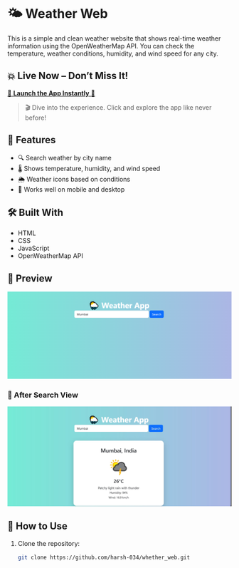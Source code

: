 # 🌤️ Weather Web

This is a simple and clean weather website that shows real-time weather information using the OpenWeatherMap API. You can check the temperature, weather conditions, humidity, and wind speed for any city.

## 💥 Live Now – Don’t Miss It!

[🚀 **Launch the App Instantly** 🔗](https://weatherweb3034.netlify.app/)

> 🎬 Dive into the experience. Click and explore the app like never before!


## 🚀 Features

- 🔍 Search weather by city name  
- 🌡️ Shows temperature, humidity, and wind speed  
- 🌦️ Weather icons based on conditions  
- 📱 Works well on mobile and desktop

## 🛠️ Built With

- HTML  
- CSS  
- JavaScript  
- OpenWeatherMap API

## 📸 Preview

![Homepage](image/image.png)
### 📱 After Search View
![After Search View](image/weather.jpg)

## 🔧 How to Use

1. Clone the repository:
   ```bash
   git clone https://github.com/harsh-034/whether_web.git
